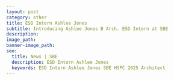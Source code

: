 ```yaml
---
layout: post
category: other
title: ESD Intern Ashlee Jones
subtitle: Introducing Ashlee Jones B Arch. ESD Intern at SBE
description:
image_path:
banner-image_path:
seo:
  title: News | SBE
  description: ESD Intern Ashlee Jones
  keywords: ESD Intern Ashlee Jones SBE HSPC 2025 Architect
---
```

